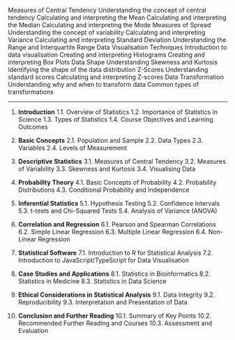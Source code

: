 Measures of Central Tendency
    Understanding the concept of central tendency
    Calculating and interpreting the Mean
    Calculating and interpreting the Median
    Calculating and interpreting the Mode
Measures of Spread
    Understanding the concept of variability
    Calculating and interpreting Variance
    Calculating and interpreting Standard Deviation
    Understanding the Range and Interquartile Range
Data Visualisation Techniques
    Introduction to data visualisation
    Creating and interpreting Histograms
    Creating and interpreting Box Plots
Data Shape
    Understanding Skewness and Kurtosis
    Identifying the shape of the data distribution
Z-Scores
    Understanding standard scores
    Calculating and interpreting Z-scores
Data Transformation
    Understanding why and when to transform data
    Common types of transformations

---
1. **Introduction**
    1.1. Overview of Statistics
    1.2. Importance of Statistics in Science
    1.3. Types of Statistics
    1.4. Course Objectives and Learning Outcomes

2. **Basic Concepts**
    2.1. Population and Sample
    2.2. Data Types
    2.3. Variables
    2.4. Levels of Measurement

3. **Descriptive Statistics**
    3.1. Measures of Central Tendency
    3.2. Measures of Variability
    3.3. Skewness and Kurtosis
    3.4. Visualising Data

4. **Probability Theory**
    4.1. Basic Concepts of Probability
    4.2. Probability Distributions
    4.3. Conditional Probability and Independence

5. **Inferential Statistics**
    5.1. Hypothesis Testing
    5.2. Confidence Intervals
    5.3. t-tests and Chi-Squared Tests
    5.4. Analysis of Variance (ANOVA)
    
6. **Correlation and Regression**
    6.1. Pearson and Spearman Correlations
    6.2. Simple Linear Regression
    6.3. Multiple Linear Regression
    6.4. Non-Linear Regression

7. **Statistical Software**
    7.1. Introduction to R for Statistical Analysis
    7.2. Introduction to JavaScript/TypeScript for Data Visualisation

8. **Case Studies and Applications**
    8.1. Statistics in Bioinformatics
    8.2. Statistics in Medicine
    8.3. Statistics in Data Science
    
9. **Ethical Considerations in Statistical Analysis**
    9.1. Data Integrity
    9.2. Reproducibility
    9.3. Interpretation and Presentation of Data
    
10. **Conclusion and Further Reading**
    10.1. Summary of Key Points
    10.2. Recommended Further Reading and Courses
    10.3. Assessment and Evaluation
